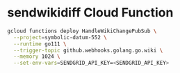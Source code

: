 # sendwikidiff Cloud Function

```sh
gcloud functions deploy HandleWikiChangePubSub \
  --project=symbolic-datum-552 \
  --runtime go111 \
  --trigger-topic github.webhooks.golang.go.wiki \
  --memory 1024 \
  --set-env-vars=SENDGRID_API_KEY=<SENDGRID_API_KEY>
```

